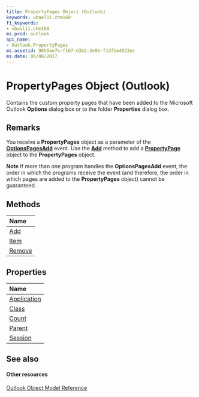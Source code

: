 ```yaml
---
title: PropertyPages Object (Outlook)
keywords: vbaol11.chm160
f1_keywords:
- vbaol11.chm160
ms.prod: outlook
api_name:
- Outlook.PropertyPages
ms.assetid: 9850ae7b-f167-d3b2-2e9b-f1df1e4922ec
ms.date: 06/08/2017
---
```



# PropertyPages Object (Outlook)

Contains the custom property pages that have been added to the Microsoft Outlook **Options** dialog box or to the folder **Properties** dialog box.


## Remarks

You receive a  **PropertyPages** object as a parameter of the **[OptionsPagesAdd](Outlook.Application.OptionsPagesAdd.md)** event. Use the **[Add](Outlook.PropertyPages.Add.md)** method to add a **[PropertyPage](Outlook.PropertyPage.md)** object to the **PropertyPages** object.


 **Note**  If more than one program handles the  **OptionsPagesAdd** event, the order in which the programs receive the event (and therefore, the order in which pages are added to the **PropertyPages** object) cannot be guaranteed.


## Methods



|**Name**|
|:-----|
|[Add](Outlook.PropertyPages.Add.md)|
|[Item](Outlook.PropertyPages.Item.md)|
|[Remove](Outlook.PropertyPages.Remove.md)|

## Properties



|**Name**|
|:-----|
|[Application](Outlook.PropertyPages.Application.md)|
|[Class](Outlook.PropertyPages.Class.md)|
|[Count](Outlook.PropertyPages.Count.md)|
|[Parent](Outlook.PropertyPages.Parent.md)|
|[Session](propertypages-session-property-outlook.md)|

## See also


#### Other resources


[Outlook Object Model Reference](http://msdn.microsoft.com/library/73221b13-d8d8-99b8-3394-b95dbbfd5ddc%28Office.15%29.aspx)
